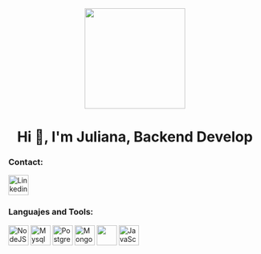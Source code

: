 <div id="header" align="center">
<img src="https://media.giphy.com/media/4H3Ii5eLChYul9p7NL/giphy-downsized-large.gif" width="200">
<h1 align="center">Hi 👋, I'm Juliana, Backend Develop</h1>
</div>

<div align="left">
 <h3>Contact:</h3>
  <div>
    <img src="https://upload.wikimedia.org/wikipedia/commons/thumb/e/e9/Linkedin_icon.svg/1024px-Linkedin_icon.svg.png" title="Linkedin" width="40" height="40"/>
  </div>
  </div>


<div align="left">
 <h3>Languajes and Tools:</h3>
  <div>
    <img src="https://www.svgrepo.com/show/303360/nodejs-logo.svg" title="NodeJS" alt="NodeJS" width="40" height="40"/ &nbsp;>
    <img src="https://www.svgrepo.com/show/303251/mysql-logo.svg" title="Mysql" alt="Mysql" width="40" height="40"/ &nbsp;>
    <img src="https://upload.wikimedia.org/wikipedia/commons/2/29/Postgresql_elephant.svg" title="PosgrestSQL" alt="PostgrestSQL" width="40" height="40"/ &nbsp;>
    <img src="[[hoja.png](https://logicalidea.xyz/mongodb-comes-tough-database-ransomware/)](https://www.svgrepo.com/show/303232/mongodb-logo.svg)" title="MongoDB"    alt="MongoDB" width="40" height="40"/ &nbsp;>
    <img src="https://upload.wikimedia.org/wikipedia/commons/thumb/4/4c/Typescript_logo_2020.svg/2048px-Typescript_logo_2020.svg.png" title="typescript" alt=""typescript" width="40" height="40"/ &nbsp;>
    <img src="https://upload.wikimedia.org/wikipedia/commons/thumb/9/99/Unofficial_JavaScript_logo_2.svg/1024px-Unofficial_JavaScript_logo_2.svg.png"       title="JavaScript" alt="JavaScript" width="40" height="40"/ &nbsp;>
 </div>
</div>


